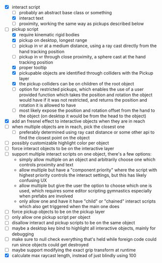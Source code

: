 
- [x] interact script
  - [ ] probably an abstract base class or something
  - [x] interact text
  - [ ] proximity, working the same way as pickups described below
- [ ] pickup script
  - [x] require kinematic rigid bodies
  - [x] pickup on desktop, longest range
  - [ ] pickup in vr at a medium distance, using a ray cast directly from the hand tracking position
  - [ ] pickup in vr through close proximity, a sphere cast at the hand tracking position
  - [x] proper tooltip
  - [x] pickupable objects are identified through colliders with the Pickup layer
  - [x] the pickup colliders can be on children of the root object
  - [ ] option for restricted pickups, which enables the use of a user provided function which takes the position and rotation the object would have if it was not restricted, and returns the position and rotation it is allowed to have
  - [ ] most likely expose the position and rotation offset from the hand to the object (on desktop it would be from the head to the object)
- [x] add an fresnel effect to interactive objects when they are in reach
- [ ] when multiple objects are in reach, pick the closest one
  - [ ] preferably determined using ray cast distance or some other api to find the closest point on the object
- [ ] possibly customizable highlight color per object
- [ ] force interact objects to be on the interactive layer
- [ ] support multiple interact scripts on one object, there's a few options:
  - simply allow multiple on an object and arbitrarily choose one which controls proximity and text
  - allow multiple but have a "component priority" where the script with highest priority controls the interact settings, but this has likely confusing UX
  - allow multiple but give the user the option to choose which one is used, which requires some editor scripting gymnastics especially when prefabs are involved
  - only allow one and have it have "child" or "chained" interact scripts which also get triggered when the main one does
- [ ] force pickup objects to be on the pickup layer
- [ ] only allow one pickup script per object
- [ ] disallow interact and pickup scripts to be on the same object
- [ ] maybe a desktop key bind to highlight all interactive objects, mainly for debugging
- [ ] make sure to null check everything that's held while foreign code could run since objects could get destroyed
- [ ] maybe support modifying the exact grip transform at runtime
- [x] calculate max raycast length, instead of just blindly using 100
